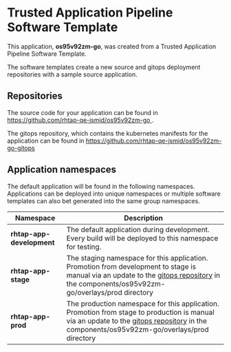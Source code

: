 # Trusted Application Pipeline Software Template

This application, **os95v92zm-go**, was created from a Trusted Application Pipeline Software Template.

The software templates create a new source and gitops deployment repositories with a sample source application. 

## Repositories

The source code for your application can be found in [https://github.com/rhtap-qe-jsmid/os95v92zm-go ](https://github.com/rhtap-qe-jsmid/os95v92zm-go ).
 
The gitops repository, which contains the kubernetes manifests for the application can be found in 
[https://github.com/rhtap-qe-jsmid/os95v92zm-go-gitops ](https://github.com/rhtap-qe-jsmid/os95v92zm-go-gitops ) 

## Application namespaces 

The default application will be found in the following namespaces. Applications can be deployed into unique namespaces or multiple software templates can also bet generated into the same group namespaces.  

|  Namespace   |  Description   |  
| -------- | -------- |   
| **rhtap-app-development** | The default application during development. Every build will be deployed to this namespace for testing. | 
| **rhtap-app-stage** | The staging namespace for this application. Promotion from development to stage is manual via an update to the [gitops repository](https://github.com/rhtap-qe-jsmid/os95v92zm-go-gitops ) in the components/os95v92zm-go/overlays/prod directory |  
| **rhtap-app-prod** | The production namespace for this application. Promotion from stage to production is manual via an update to the [gitops repository](https://github.com/rhtap-qe-jsmid/os95v92zm-go-gitops ) in the components/os95v92zm-go/overlays/prod directory | 